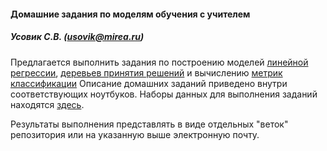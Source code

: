 #### Домашние задания по моделям обучения с учителем

##### Усовик С.В. (usovik@mirea.ru)

Предлагается выполнить задания по построению моделей [линейной регрессии](), [деревьев принятия решений]() и вычислению [метрик классификации]() Описание домашних заданий приведено внутри соответствующих ноутбуков. Наборы данных для выполнения заданий находятся [здесь]().



Результаты выполнения представлять в виде отдельных "веток" репозитория или на указанную выше электронную почту.